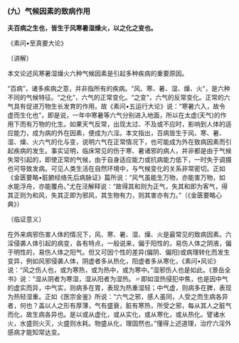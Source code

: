 ### (九）气候因素的致病作用

**夫百病之生也，皆生于风寒暑湿燥火，以之化之变也。**

​《素问•至真要大论》

〔讲解〕

本文论述风寒暑湿燥火六种气候因素是引起多种疾病的重要原因。

“百病”，诸多疾病之意，并非指所有的疾病。“风、寒、暑、湿、燥、火”，是六种不同的气候特征。“之化”，六气的正常变化。“之变”，六气的反常变化。正常的六气具有促进万物生长发育的作用。故《素问•五运行大论》说：“寒暑六入，故令虚而生化也”，即是说，一年中寒暑等六气分别进入地面，所以在太虚(天气)的作用下而有万物的化生。如果天气反常，出现太过、不及或不应时，影响到人体的适应能力，成为病的外在因素，便成为六淫。本文指出，百病皆生于风、寒、暑、湿、燥、火六气的化与变，说明六气在正常情况下，也可能成为外在致病因素而引起疾病的发生。事实证明，临床常见的伤于寒、暑诸邪的病人，并非都是由于气候失常引起的，即使正常的气候，由于自身适应能力或抗病能力低下，一时失于调摄也可导致发病。可见人类生活在自然环境中，与气候变化的关系非常密切。正如《金匮要略•脏腑经络先后病脉证》篇所说：“风气虽能生万物，亦能害万物，如水能浮舟，亦能覆舟。”尤在泾解释说：“故得其和则为正气，失其和即为客气，得其正则为和风，失其正即为邪风，其生物有力，则其害亦有力。”（《金匮要略心典》）

〔临证意义〕

在外来病邪伤害人体的情况下，风、寒、暑、湿、燥、火是最常见的致病因素。六淫侵袭人体引起的病变，各有特点，一般说来，偏于阳性的，易伤人体之阴液，偏于明性的，易伤人体之阳气。但又可因个性的差异(偏阴、偏阳)或病理转化而发生变异，例如风邪侵袭人体，阴虚者多从热化，阳虚者多从寒化，《素问•风论》说：“风之伤人也，或为寒热，或为热中，或为寒中。”湿邪伤人也是如此。《景岳全书》说：“湿从阴者为寒湿，湿从阳者为湿热。〃即如湿热侵犯中焦，也是因中气的虚实而异，中气实，则病多在胃，表现为热重湿轻；中气虚，则病多在脾，表现为热轻湿重。正如《医宗金鉴》所说：“六气之邪，感人虽同，人受之而生病各异者，何也？盖以人之形有厚薄，气有盛衰，脏有寒热，所受之邪，每从其人之脏气而化，故生病各异也。是以或从虚化，或从实化，或从寒化，或从热化。譬诸水火，水盛则火灭，火盛则水耗。物盛从化，理固然也。”懂得上述道理，治疗六淫外感病才能知常达变。

